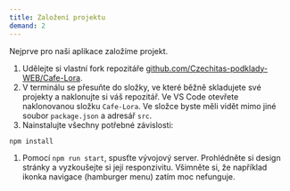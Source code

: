 ```yaml
---
title: Založení projektu
demand: 2
---
```


Nejprve pro naši aplikace založíme projekt.

1. Udělejte si vlastní fork repozitáře [github.com/Czechitas-podklady-WEB/Cafe-Lora](https://github.com/Czechitas-podklady-WEB/Cafe-Lora).
1. V terminálu se přesuňte do složky, ve které běžně skladujete své projekty a naklonujte si váš repozitář. Ve VS Code otevřete naklonovanou složku `Cafe-Lora`. Ve složce byste měli vidět mimo jiné soubor `package.json` a adresář `src`.
1.  Nainstalujte všechny potřebné závislosti:
   ```sh
   npm install
   ```
1. Pomocí `npm run start`, spusťte vývojový server. Prohlédněte si design stránky a vyzkoušejte si její responzivitu. Všimněte si, že například ikonka navigace (hamburger menu) zatím moc nefunguje.
